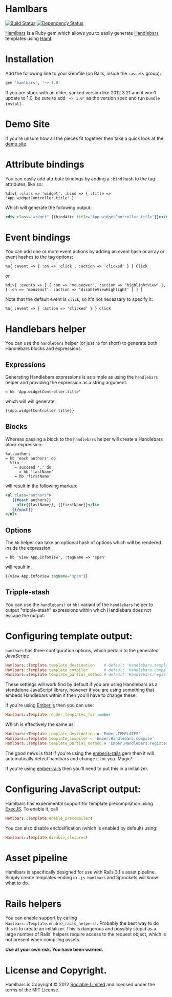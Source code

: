 # Hamlbars

[![Build Status](https://secure.travis-ci.org/jamesotron/hamlbars.png?branch=master)](http://travis-ci.org/jamesotron/hamlbars)
[![Dependency Status](https://gemnasium.com/jamesotron/hamlbars.png)](https://gemnasium.com/jamesotron/hamlbars)

[Hamlbars](https://github.com/jamesotron/hamlbars) is a Ruby gem which allows
you to easily generate [Handlebars](http://handlebarsjs.com) templates using
[Haml](http://www.haml-lang.com).

# Installation

Add the following line to your Gemfile (on Rails, inside the `:assets` group):

```ruby
gem 'hamlbars', '~> 1.0'
```

If you are stuck with an older, yanked version like 2012.3.21 and it won't
update to 1.0, be sure to add `'~> 1.0'` as the version spec and run `bundle
install`.

# Demo Site

If you're unsure how all the pieces fit together then take a quick look at the
[demo site](http://hamlbars-demo.herokuapp.com/).

# Attribute bindings

You can easily add attribute bindings by adding a `:bind` hash to the tag
attributes, like so:

```haml
%div{ :class => 'widget', :bind => { :title => 'App.widgetController.title' }
```

Which will generate the following output:

```handlebars
<div class="widget" {{bindAttr title="App.widgetController.title"}}></div>
```

# Event bindings

You can add one or more event actions by adding an event hash or array or event
hashes to the tag options:

```haml
%a{ :event => { :on => 'click', :action => 'clicked' } } Click
```

or

```haml
%div{ :events => [ { :on => 'mouseover', :action => 'highlightView' }, { :on => 'mouseout', :action => 'disableViewHighlight' } ] }
```

Note that the default event is `click`, so it's not necessary to specify it:

```haml
%a{ :event => { :action => 'clicked' } } Click
```

# Handlebars helper

You can use the `handlebars` helper (or just `hb` for short) to generate both
Handlebars blocks and expressions.

## Expressions

Generating Handlebars expressions is as simple as using the `handlebars` helper
and providing the expression as a string argument:

```haml
= hb 'App.widgetController.title'
```

which will will generate:

```handlebars
{{App.widgetController.title}}
```

## Blocks

Whereas passing a block to the `handlebars` helper will create a Handlebars
block expression:

```haml
%ul.authors
= hb 'each authors' do
  %li<
    = succeed ',' do
      = hb 'lastName'
    = hb 'firstName'
```

will result in the following markup:

```handlebars
<ul class="authors">
   {{#each authors}}
     <li>{{lastName}}, {{firstName}}</li>
   {{/each}}
</ul>
```

## Options

The `hb` helper can take an optional hash of options which will be rendered
inside the expression:

```haml
= hb 'view App.InfoView', :tagName => 'span'
```

will result in:

```handlebars
{{view App.InfoView tagName="span"}}
```

## Tripple-stash

You can use the `handlebars!` or `hb!` variant of the `handlebars` helper to
output "tripple-stash" expressions within which Handlebars does not escape the
output.

# Configuring template output:

`hamlbars` has three configuration options, which pertain to the generated
JavaScript:

```ruby
Hamlbars::Template.template_destination    # default 'Handlebars.templates'
Hamlbars::Template.template_compiler       # default 'Handlebars.compile'
Hamlbars::Template.template_partial_method # default 'Handlebars.registerPartial'
```

These settings will work find by default if you are using Handlebars as a
standalone JavaScript library, however if you are using something that embeds
Handlebars within it then you'll have to change these.

If you're using [Ember.js](http://www.emberjs.com) then you can use:

```ruby
Hamlbars::Template.render_templates_for :ember
```

Which is effectively the same as:

```ruby
Hamlbars::Template.template_destination = 'Ember.TEMPLATES'
Hamlbars::Template.template_compiler = 'Ember.Handlebars.compile'
Hamlbars::Template.template_partial_method = 'Ember.Handlebars.registerPartial'
```

The good news is that if you're using the
[emberjs-rails](http://www.rubygems.org/gems/emberjs-rails) gem then it will
automatically detect hamlbars and change it for you. Magic!

If you're using [ember-rails](http://rubygems.org/gems/ember-rails) then you'll
need to put this in a initializer.

# Configuring JavaScript output:

Hamlbars has experimental support for template precompilation using
[ExecJS](http://rubygems.org/gems/execjs). To enable it, call

```ruby
Hamlbars::Template.enable_precompiler!
```

You can also disable enclosification (which is enabled by default) using:

```ruby
Hamlbars::Template.disable_closures!
```

# Asset pipeline

Hamlbars is specifically designed for use with Rails 3.1's asset pipeline.
Simply create templates ending in `.js.hamlbars` and Sprockets will know what
to do.

# Rails helpers

You can enable support by calling `Hamlbars::Template.enable_rails_helpers!`.
Probably the best way to do this is to create an initializer.  This is
dangerous and possibly stupid as a large number of Rails' helpers require
access to the request object, which is not present when compiling assets.

**Use at your own risk. You have been warned.**

# License and Copyright.

Hamlbars is Copyright &copy; 2012 [Sociable Limited](http://sociable.co.nz/)
and licensed under the terms of the MIT License.
